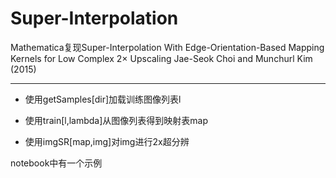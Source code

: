 # Super-Interpolation
Mathematica复现Super-Interpolation With Edge-Orientation-Based Mapping Kernels for Low Complex 2× Upscaling Jae-Seok Choi and Munchurl Kim (2015)

---
- 使用getSamples[dir]加载训练图像列表l

- 使用train[l,lambda]从图像列表得到映射表map

- 使用imgSR[map,img]对img进行2x超分辨

notebook中有一个示例
